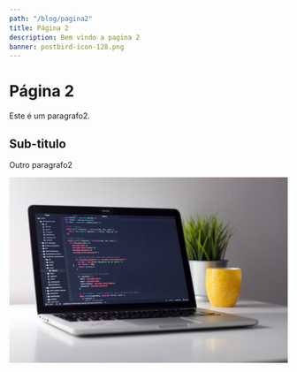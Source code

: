 ```yaml
---
path: "/blog/pagina2"
title: Página 2
description: Bem vindo a pagina 2
banner: postbird-icon-128.png
---
```


# Página 2

Este é um paragrafo2.

## Sub-titulo

Outro paragrafo2

![show](img2.jpg "MacBook")
